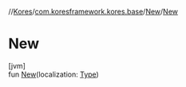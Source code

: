 //[Kores](../../../index.md)/[com.koresframework.kores.base](../index.md)/[New](index.md)/[New](-new.md)

# New

[jvm]\
fun [New](-new.md)(localization: [Type](https://docs.oracle.com/javase/8/docs/api/java/lang/reflect/Type.html))
